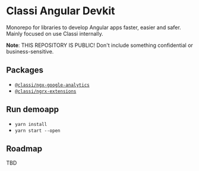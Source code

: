 # Classi Angular Devkit

Monorepo for libraries to develop Angular apps faster, easier and safer. Mainly focused on use Classi internally.

**Note**: THIS REPOSITORY IS PUBLIC! Don't include something confidential or business-sensitive.

## Packages

- [`@classi/ngx-google-analytics`](./projects/google-analytics/README.md)
- [`@classi/ngrx-extensions`](./projects/ngrx-extensions/README.md)

## Run demoapp

- `yarn install`
- `yarn start --open`

## Roadmap

TBD
